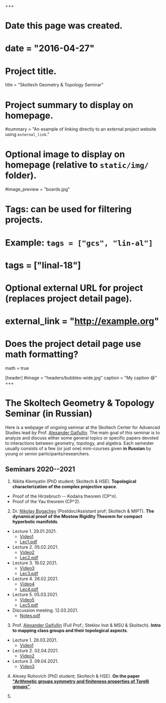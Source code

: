 +++
# Date this page was created.
# date = "2016-04-27"

# Project title.

title = "Skoltech Geometry & Topology Seminar"

# Project summary to display on homepage.
#summary = "An example of linking directly to an external project website using `external_link`."

# Optional image to display on homepage (relative to `static/img/` folder).
#image_preview = "boards.jpg"

# Tags: can be used for filtering projects.
# Example: `tags = ["gcs", "lin-al"]`
# tags = ["linal-18"]

# Optional external URL for project (replaces project detail page).
# external_link = "http://example.org"

# Does the project detail page use math formatting?
math = true


[header]
#image = "headers/bubbles-wide.jpg"
caption = "My caption :smile:"
+++

# The Skoltech Geometry & Topology Seminar (in Russian)

Here is a webpage of ongoing seminar at the Skoltech Center for Advanced Studies lead by Prof. [Alexander Gaifullin](https://crei.skoltech.ru/cas/ru/people-ru/aleksandr-gaifullin/). The main goal of this seminar is to analyze and discuss either some general topics or specific papers devoted to interactions between geometry, topology, and algebra. Each semester usually consists of a few (or just one) mini-courses given **in Russian** by young or senior participants/researchers.


## Seminars 2020--2021

1. Nikita Klemyatin (PhD student; Skoltech & HSE). **Topological characterization of the complex projective space**.

  - Proof of the Hirzebruch -- Kodaira theorem (CP^n).
  - Proof of the Yau theorem (CP^2).

2. Dr. [Nikolay Bogachev](https://nvbogachev.netlify.app/) (Postdoc/Assistant prof; Skoltech & MIPT). **The dynamical proof of the Mostow Rigidity Theorem for compact hyperbolic manifolds**. 

  - Lecture 1. 29.01.2021.
      + [Video1](https://drive.google.com/file/d/1rvnxqU5nVVhvSpSiE4U0g3zE9brbweZe/view?usp=sharing)
      + [Lec1.pdf](Bogachev-Mostow-Rigidity-SkoltechSeminar-2021-Lec1.pdf)
  - Lecture 2. 05.02.2021.
      + [Video2](https://drive.google.com/file/d/1wyHWHzi14DxHiqf4K3A5iq93D1myU7e_/view?usp=sharing)
      + [Lec2.pdf](Bogachev-Mostow-Rigidity-SkoltechSeminar-2021-Lec2.pdf)
  - Lecture 3. 19.02.2021.
      + [Video3](https://drive.google.com/file/d/1nnZ5kaQKcNC17vne2u5PRSg-GGARVJfX/view?usp=sharing)
      + [Lec3.pdf](Bogachev-Mostow-Rigidity-SkoltechSeminar-2021-Lec3.pdf)
  - Lecture 4. 26.02.2021.
      + [Video4](https://drive.google.com/file/d/1oWOgb4sj75iQ8gBd6GlKIsiOxFjbQbF3/view?usp=sharing)
      + [Lec4.pdf](Bogachev-Mostow-Rigidity-SkoltechSeminar-2021-Lec4.pdf)
  - Lecture 5. 05.03.2021.
      + [Video5](https://drive.google.com/file/d/1AX2JMCzY-6VlyUCJBATCSGcvBkd435g1/view?usp=sharing)
      + [Lec5.pdf](Bogachev-Mostow-Rigidity-SkoltechSeminar-2021-Lec5.pdf)
  - Discussion meeting. 12.03.2021.
      + [Notes.pdf](Mostow-Rigidity-ProblemSet1.pdf)

3. Prof. [Alexander Gaifullin](https://crei.skoltech.ru/cas/ru/people-ru/aleksandr-gaifullin/)  (Full Prof.; Steklov Inst & MSU & Skoltech). **Intro to mapping class groups and their topological aspects**.

  - Lecture 1. 26.03.2021.
      + [Video1](https://drive.google.com/file/d/1GNvKs0vjgX2hKH7CivlC9f5SF-ul9qEs/view?usp=sharing)
  - Lecture 2. 02.04.2021.
      + [Video2](https://drive.google.com/file/d/1WNmIwt5A28ViyKNrXy9AQAU2QL-oKnWh/view?usp=sharing)
  - Lecture 3. 09.04.2021.
      + [Video3]()

4. Alexey Ruhovich (PhD student; Skoltech & HSE). **On the paper ["Arithmetic groups symmetry and finiteness properties of Torelli groups"](https://annals.math.princeton.edu/wp-content/uploads/annals-v177-n2-p01-s.pdf)**.

5. 

